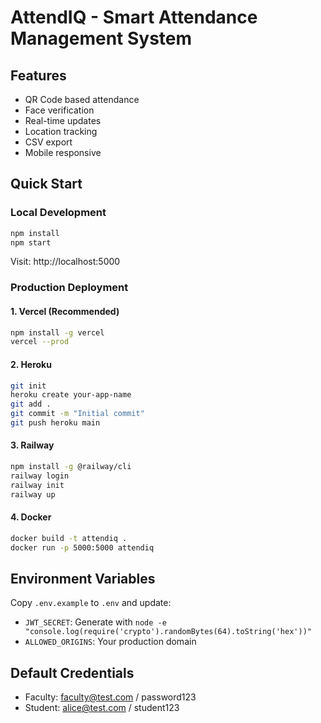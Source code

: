 # AttendIQ - Smart Attendance Management System

## Features
- QR Code based attendance
- Face verification
- Real-time updates
- Location tracking
- CSV export
- Mobile responsive

## Quick Start

### Local Development
```bash
npm install
npm start
```
Visit: http://localhost:5000

### Production Deployment

#### 1. Vercel (Recommended)
```bash
npm install -g vercel
vercel --prod
```

#### 2. Heroku
```bash
git init
heroku create your-app-name
git add .
git commit -m "Initial commit"
git push heroku main
```

#### 3. Railway
```bash
npm install -g @railway/cli
railway login
railway init
railway up
```

#### 4. Docker
```bash
docker build -t attendiq .
docker run -p 5000:5000 attendiq
```

## Environment Variables
Copy `.env.example` to `.env` and update:
- `JWT_SECRET`: Generate with `node -e "console.log(require('crypto').randomBytes(64).toString('hex'))"`
- `ALLOWED_ORIGINS`: Your production domain

## Default Credentials
- Faculty: faculty@test.com / password123
- Student: alice@test.com / student123
